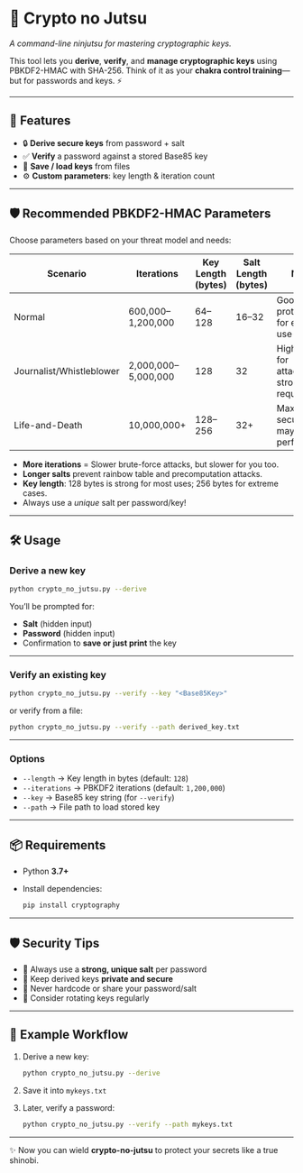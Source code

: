 # 🔑 Crypto no Jutsu

*A command-line ninjutsu for mastering cryptographic keys.*

This tool lets you **derive**, **verify**, and **manage cryptographic keys** using PBKDF2-HMAC with SHA-256.
Think of it as your **chakra control training**—but for passwords and keys. ⚡

---

## 🚀 Features

* 🔒 **Derive secure keys** from password + salt
* ✅ **Verify** a password against a stored Base85 key
* 📝 **Save / load keys** from files
* ⚙️ **Custom parameters**: key length & iteration count

---

## 🛡️ Recommended PBKDF2-HMAC Parameters

Choose parameters based on your threat model and needs:

| Scenario                  | Iterations      | Key Length (bytes) | Salt Length (bytes) | Notes                                           |
|---------------------------|-----------------|--------------------|---------------------|-------------------------------------------------|
| Normal                    | 600,000–1,200,000   | 64–128           | 16–32              | Good protection for everyday use                |
| Journalist/Whistleblower  | 2,000,000–5,000,000 | 128              | 32                  | Higher cost for attackers, strong salt required |
| Life-and-Death            | 10,000,000+        | 128–256           | 32+                 | Maximum security, may impact performance        |

- **More iterations** = Slower brute-force attacks, but slower for you too.
- **Longer salts** prevent rainbow table and precomputation attacks.
- **Key length**: 128 bytes is strong for most uses; 256 bytes for extreme cases.
- Always use a *unique* salt per password/key!

---

## 🛠️ Usage

### Derive a new key

```bash
python crypto_no_jutsu.py --derive
```

You’ll be prompted for:

* **Salt** (hidden input)
* **Password** (hidden input)
* Confirmation to **save or just print** the key

---

### Verify an existing key

```bash
python crypto_no_jutsu.py --verify --key "<Base85Key>"
```

or verify from a file:

```bash
python crypto_no_jutsu.py --verify --path derived_key.txt
```

---

### Options

* `--length` → Key length in bytes (default: `128`)
* `--iterations` → PBKDF2 iterations (default: `1,200,000`)
* `--key` → Base85 key string (for `--verify`)
* `--path` → File path to load stored key

---

## 📦 Requirements

* Python **3.7+**
* Install dependencies:

  ```bash
  pip install cryptography
  ```

---

## 🛡️ Security Tips

* 🧂 Always use a **strong, unique salt** per password
* 🔑 Keep derived keys **private and secure**
* 🚫 Never hardcode or share your password/salt
* 🔄 Consider rotating keys regularly

---

## 🌸 Example Workflow

1. Derive a new key:

   ```bash
   python crypto_no_jutsu.py --derive
   ```
2. Save it into `mykeys.txt`
3. Later, verify a password:

   ```bash
   python crypto_no_jutsu.py --verify --path mykeys.txt
   ```

---

✨ Now you can wield **crypto-no-jutsu** to protect your secrets like a true shinobi.